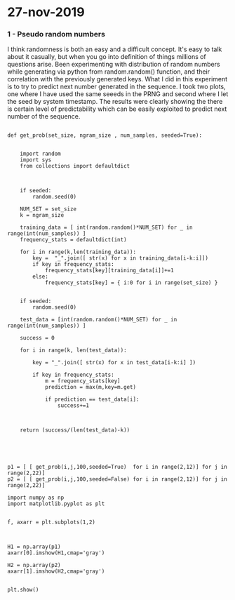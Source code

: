 # 27-nov-2019


### 1 - Pseudo random numbers

I think randomness is both an easy and a difficult concept. It's easy to talk about it casually, but when you go into definition of things millions of questions arise. Been experimenting with distribution of random numbers while generating via python from random.random() function, and their correlation with the previously generated keys. What I did in this experiment is to try to predict next number generated in the sequence. I took two plots, one where I have used the same seeeds in the PRNG and second where I let the seed by system timestamp. The results were clearly showing the there is certain level of predictability which can be easily exploited to predict next number of the sequence.

```python3

def get_prob(set_size, ngram_size , num_samples, seeded=True):


    import random
    import sys
    from collections import defaultdict



    if seeded:
        random.seed(0)

    NUM_SET = set_size
    k = ngram_size

    training_data = [ int(random.random()*NUM_SET) for _ in range(int(num_samples)) ]
    frequency_stats = defaultdict(int)

    for i in range(k,len(training_data)):
        key =  "_".join([ str(x) for x in training_data[i-k:i]]) 
        if key in frequency_stats:
            frequency_stats[key][training_data[i]]+=1
        else:
            frequency_stats[key] = { i:0 for i in range(set_size) } 


    if seeded:
        random.seed(0)

    test_data = [int(random.random()*NUM_SET) for _ in range(int(num_samples)) ]

    success = 0

    for i in range(k, len(test_data)):

        key = "_".join([ str(x) for x in test_data[i-k:i] ])

        if key in frequency_stats:
            m = frequency_stats[key]
            prediction = max(m,key=m.get)

            if prediction == test_data[i]:
                success+=1



    return (success/(len(test_data)-k))




        
p1 = [ [ get_prob(i,j,100,seeded=True)  for i in range(2,12)] for j in range(2,22)]
p2 = [ [ get_prob(i,j,100,seeded=False) for i in range(2,12)] for j in range(2,22)]

import numpy as np
import matplotlib.pyplot as plt


f, axarr = plt.subplots(1,2)



H1 = np.array(p1)
axarr[0].imshow(H1,cmap='gray')

H2 = np.array(p2)
axarr[1].imshow(H2,cmap='gray')


plt.show()
```
